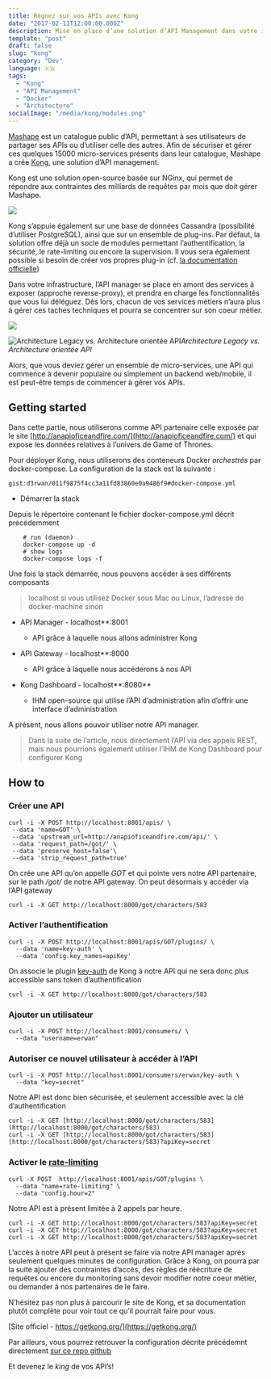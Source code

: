 ```yaml
---
title: Régnez sur vos APIs avec Kong
date: "2017-02-11T12:00:00.000Z"
description: Mise en place d’une solution d’API Management dans votre infrastructure
template: "post"
draft: false
slug: "kong"
category: "Dev"
language: 🇫🇷
tags:
  - "Kong"
  - "API Management"
  - "Docker"
  - "Architecture"
socialImage: "/media/kong/modules.png"
---
```


[Mashape](https://www.mashape.com/) est un catalogue public d’API, permettant à ses utilisateurs de partager ses APIs ou d’utiliser celle des autres. Afin de sécuriser et gérer ces quelques 15000 micro-services présents dans leur catalogue, Mashape a crée [Kong](https://getkong.org/), une solution d’API management.

Kong est une solution open-source basée sur NGinx, qui permet de répondre aux contraintes des milliards de requêtes par mois que doit gérer Mashape.

![](/d3rwan-blog/media/kong/modules.png)

Kong s’appuie également sur une base de données Cassandra (possibilité d’utiliser PostgreSQL), ainsi que sur un ensemble de plug-ins. Par défaut, la solution offre déjà un socle de modules permettant l’authentification, la sécurité, le rate-limiting ou encore la supervision. Il vous sera également possible si besoin de créer vos propres plug-in (cf. [la documentation officielle](https://getkong.org/plugins/)) 

Dans votre infrastructure, l’API manager se place en amont des services à exposer (approche reverse-proxy), et prendra en charge les fonctionnalités que vous lui déléguez. Dès lors, chacun de vos services métiers n’aura plus à gérer ces taches techniques et pourra se concentrer sur son coeur métier.

![](/d3rwan-blog/media/kong/archi-wo-kong.png)

![Architecture Legacy vs. Architecture orientée API](/d3rwan-blog/media/kong/archi-w-kong.png)*Architecture Legacy vs. Architecture orientée API*

Alors, que vous deviez gérer un ensemble de micro-services, une API qui commence à devenir populaire ou simplement un backend web/mobile, il est peut-être temps de commencer à gérer vos APIs.

## Getting started

Dans cette partie, nous utiliserons comme API partenaire celle exposée par le site [http://anapioficeandfire.com/](http://anapioficeandfire.com/) et qui expose les données relatives à l’univers de Game of Thrones.

Pour déployer Kong, nous utiliserons des conteneurs Docker *orchestrés* par docker-compose. La configuration de la stack est la suivante :

`gist:d3rwan/011f9875f4cc3a11fd83860e0a9486f9#docker-compose.yml`

* Démarrer la stack

Depuis le répertoire contenant le fichier docker-compose.yml décrit précédemment
```
    # run (daemon)
    docker-compose up -d
    # show logs
    docker-compose logs -f
```
Une fois la stack démarrée, nous pouvons accéder à ses différents composants

> localhost si vous utilisez Docker sous Mac ou Linux, l’adresse de docker-machine sinon

* API Manager - localhost**:8001
    * API grâce à laquelle nous allons administrer Kong

* API Gateway - localhost**:8000
    * API grâce à laquelle nous accéderons à nos API

* Kong Dashboard - localhost**:8080** 
    * IHM open-source qui utilise l’API d’administration afin d’offrir une interface d’administration

A présent, nous allons pouvoir utiliser notre API manager.

> Dans la suite de l’article, nous directement l’API via des appels REST, mais nous pourrions également utiliser l’IHM de Kong Dashboard pour configurer Kong

## How to

### Créer une API

    curl -i -X POST http://localhost:8001/apis/ \
     --data 'name=GOT' \
     --data 'upstream_url=http://anapioficeandfire.com/api/' \
     --data 'request_path=/got/' \
     --data 'preserve_host=false'\
     --data 'strip_request_path=true'

On crée une API qu’on appelle *GOT* et qui pointe vers notre API partenaire, sur le path */got/* de notre API gateway. On peut désormais y accéder via l’API gateway

    curl -i -X GET http://localhost:8000/got/characters/583

### Activer l’authentification

    curl -i -X POST http://localhost:8001/apis/GOT/plugins/ \
      --data 'name=key-auth' \
      --data 'config.key_names=apiKey'

On associe le plugin [key-auth](https://getkong.org/plugins/key-authentication/) de Kong à notre API qui ne sera donc plus accessible sans token d’authentification

    curl -i -X GET http://localhost:8000/got/characters/583

### Ajouter un utilisateur

    curl -i -X POST http://localhost:8001/consumers/ \
      --data "username=erwan"

### Autoriser ce nouvel utilisateur à accéder à l’API

    curl -i -X POST http://localhost:8001/consumers/erwan/key-auth \
      --data "key=secret"

Notre API est donc bien sécurisée, et seulement accessible avec la clé d’authentification

    curl -i -X GET [http://localhost:8000/got/characters/583](http://localhost:8000/got/characters/583)
    curl -i -X GET [http://localhost:8000/got/characters/583](http://localhost:8000/got/characters/583)?apiKey=secret

### Activer le [rate-limiting](https://getkong.org/plugins/rate-limiting/)

    curl -X POST  http://localhost:8001/apis/GOT/plugins \
      --data "name=rate-limiting" \
      --data "config.hour=2"

Notre API est à présent limitée à 2 appels par heure.

    curl -i -X GET http://localhost:8000/got/characters/583?apiKey=secret
    curl -i -X GET http://localhost:8000/got/characters/583?apiKey=secret
    curl -i -X GET http://localhost:8000/got/characters/583?apiKey=secret

L’accès à notre API peut à présent se faire via notre API manager après seulement quelques minutes de configuration. Grâce à Kong, on pourra par la suite ajouter des contraintes d’accès, des règles de réécriture de requêtes ou encore du monitoring sans devoir modifier notre coeur métier, ou demander à nos partenaires de le faire.

N’hésitez pas non plus à parcourir le site de Kong, et sa documentation plutôt complète pour voir tout ce qu’il pourrait faire pour vous.

[Site officiel - https://getkong.org/](https://getkong.org/)

Par ailleurs, vous pourrez retrouver la configuration décrite précédemnt directement [sur ce repo github](https://github.com/d3rwan/kong_docker_stack)

Et devenez le *king* de vos API’s!



